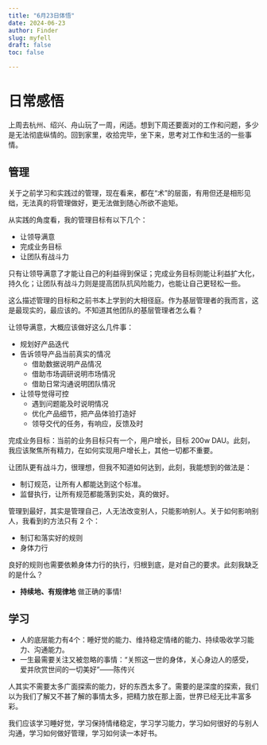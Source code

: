 ```yaml
---
title: "6月23日体悟"
date: 2024-06-23
author: Finder
slug: myfell
draft: false
toc: false

---
```


# 日常感悟

上周去杭州、绍兴、舟山玩了一周，闲适。想到下周还要面对的工作和问题，多少是无法彻底纵情的。回到家里，收拾完毕，坐下来，思考对工作和生活的一些事情。

## 管理
关于之前学习和实践过的管理，现在看来，都在“术”的层面，有用但还是相形见绌，无法真的将管理做好，更无法做到随心所欲不逾矩。

从实践的角度看，我的管理目标有以下几个：

* 让领导满意
* 完成业务目标
* 让团队有战斗力

只有让领导满意了才能让自己的利益得到保证；完成业务目标则能让利益扩大化，持久化；让团队有战斗力则是提高团队抗风险能力，也能让自己更轻松一些。

这么描述管理的目标和之前书本上学到的大相径庭。作为基层管理者的我而言，这是最现实的，最应该的。不知道其他团队的基层管理者怎么看？

让领导满意，大概应该做好这么几件事：

* 规划好产品迭代
* 告诉领导产品当前真实的情况
	* 借助数据说明产品情况
	* 借助市场调研说明市场情况
	* 借助日常沟通说明团队情况
* 让领导觉得可控
	* 遇到问题能及时说明情况
	* 优化产品细节，把产品体验打造好
	* 领导交代的任务，有响应，反馈及时

完成业务目标：当前的业务目标只有一个，用户增长，目标 200w DAU。此刻，我应该聚焦所有精力，在如何实现用户增长上，其他一切都不重要。

让团队更有战斗力，很理想，但我不知道如何达到，此刻，我能想到的做法是：

* 制订规范，让所有人都能达到这个标准。
* 监督执行，让所有规范都能落到实处，真的做好。

管理到最好，其实是管理自己，人无法改变别人，只能影响别人。关于如何影响别人，我看到的方法只有 2 个：

* 制订和落实好的规则
* 身体力行

良好的规则也需要依赖身体力行的执行，归根到底，是对自己的要求。此刻我缺乏的是什么？

* **持续地、有规律地** 做正确的事情!

## 学习

* 人的底层能力有4个：睡好觉的能力、维持稳定情绪的能力、持续吸收学习能力、沟通能力。
* 一生最需要关注又被忽略的事情：“关照这一世的身体，关心身边人的感受，爱并欣赏世间的一切美好”——陈传兴

人其实不需要太多广面探索的能力，好的东西太多了。需要的是深度的探索，我们以为我们了解又不甚了解的事情太多，把精力放在那上面，世界已经无比丰富多彩。

我们应该学习睡好觉，学习保持情绪稳定，学习学习能力，学习如何很好的与别人沟通，学习如何做好管理，学习如何读一本好书。